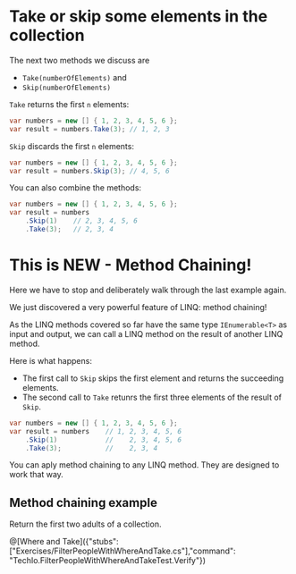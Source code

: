 # Take or skip some elements in the collection

The next two methods we discuss are
* `Take(numberOfElements)` and
* `Skip(numberOfElements)`

`Take` returns the first `n` elements:

```c#
var numbers = new [] { 1, 2, 3, 4, 5, 6 };
var result = numbers.Take(3); // 1, 2, 3
```

`Skip` discards the first `n` elements:

```c#
var numbers = new [] { 1, 2, 3, 4, 5, 6 };
var result = numbers.Skip(3); // 4, 5, 6
```

You can also combine the methods:

```c#
var numbers = new [] { 1, 2, 3, 4, 5, 6 };
var result = numbers
    .Skip(1)    // 2, 3, 4, 5, 6
    .Take(3);   // 2, 3, 4
```

# This is NEW - Method Chaining!

Here we have to stop and deliberately walk through the last example again.

We just discovered a very powerful feature of LINQ: method chaining!

As the LINQ methods covered so far have the same type `IEnumerable<T>` as input and output, we can call a LINQ method on the result of another LINQ method.

Here is what happens:
* The first call to `Skip` skips the first element and returns the succeeding elements.
* The second call to `Take` retunrs the first three elements of the result of `Skip`.

```c#
var numbers = new [] { 1, 2, 3, 4, 5, 6 };
var result = numbers    // 1, 2, 3, 4, 5, 6
    .Skip(1)            //    2, 3, 4, 5, 6
    .Take(3);           //    2, 3, 4
```

You can aply method chaining to any LINQ method.
They are designed to work that way.


## Method chaining example

Return the first two adults of a collection.

@[Where and Take]({"stubs": ["Exercises/FilterPeopleWithWhereAndTake.cs"],"command": "TechIo.FilterPeopleWithWhereAndTakeTest.Verify"})
